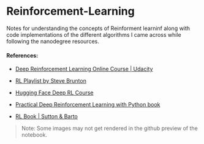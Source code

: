 # Reinforcement-Learning
Notes for understanding the concepts of Reinforment learninf along with code implementations of the different algorithms I came across while following the nanodegree resources. 


#### References:
* [Deep Reinforcement Learning Online Course | Udacity](https://www.udacity.com/course/deep-reinforcement-learning-nanodegree--nd893)

* [RL Playlist by Steve Brunton](https://youtube.com/playlist?list=PLMrJAkhIeNNQe1JXNvaFvURxGY4gE9k74)

* [Hugging Face Deep RL Course](https://huggingface.co/learn/deep-rl-course/unit0/introduction)

* [Practical Deep Reinforcement Learning with Python book](https://bpbonline.com/products/practical-deep-reinforcement-learning-with-python?variant=42060916818120)

* [RL Book | Sutton & Barto](http://incompleteideas.net/book/RLbook2020.pdf)

>Note: Some images may not get rendered in the github preview of the notebook.